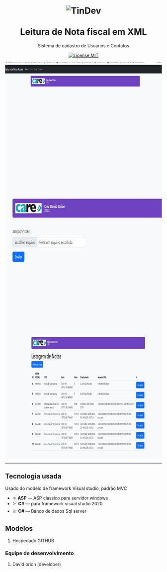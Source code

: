<h1 align="center">
<br>
  <img src="https://avatars.githubusercontent.com/u/34238744?v=4" alt="TinDev" width="120">
<br>
<br>
Leitura de Nota fiscal em XML
</h1>

<p align="center">Sistema de cadastro de Usuarios e Contatos </p>

<p align="center">
  <a href="#">
    <img src="https://img.shields.io/badge/License-MIT-blue.svg" alt="License MIT">
  </a>
</p>

<div>
  <img src="img/homeincial.gif" alt="home" align="center" height="425">

<br>
  <img src="img/envio.jpg" alt="listagem" align="center" height="425">
  
  <br>

  <img src="img/lista.jpg" alt="listagem" align="center" height="425">

  <br>


</div>

<hr />

## Tecnologia usada

Usado do modelo de framework Visual studio, padrão MVC

- ⚛️ **ASP** — ASP classico para servidor windows
-  💹 **C#** — para framework visual studio 2020
-  💹 **C#** — Banco de dados Sql server


## Modelos

1. Hospedado GITHUB 


### Equipe de desenvolvimento

1. David orion (developer)



